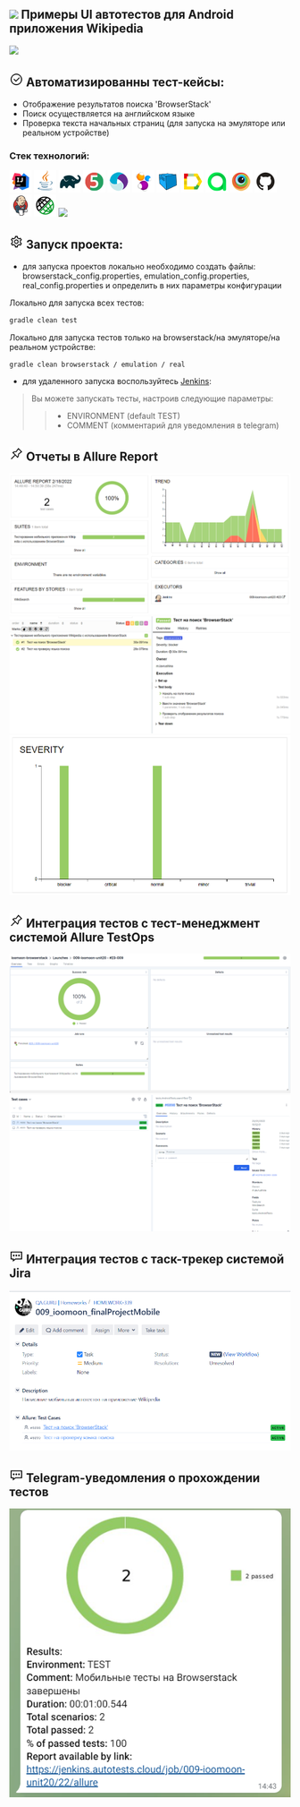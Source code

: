 ## <img src="https://github.com/ioomoon/QA-guru-homework-mobile/blob/master/img/icon2.png?raw=true" width="25">  Примеры UI автотестов для Android приложения Wikipedia

<img src="https://github.com/ioomoon/QA-guru-homework-mobile/blob/master/img/wikipedia.jpg?raw=true" width="500">

## <img src="https://github.com/ioomoon/QA-guru-graduation/blob/master/img/icon5.png?raw=true" width="25"> Автоматизированны тест-кейсы:
- Отображение результатов поиска 'BrowserStack'
- Поиск осуществляется на английском языке 
- Проверка текста начальных страниц (для запуска на эмуляторе или реальном устройстве)

### Стек технологий:
![](img/Intelij_IDEA.png)
![](img/Java.png)
![](img/Gradle.png)
![](img/JUnit5.png)
![](img/Appium.png)
![](img/Selenide.png)
![](img/Selenoid.png)
![](img/Allure_Report.png)
![](img/allureTestOps.png)
![](img/Browserstack.png)
![](img/Github.png)
![](img/Jenkins.png)
![](img/Rest-Assured.png)
<img src="https://github.com/ioomoon/QA-guru-homework-mobile/blob/master/img/androidstudio.png?raw=true" width="40">

## <img src="https://github.com/ioomoon/QA-guru-graduation/blob/master/img/icon4.png?raw=true" width="25"> Запуск проекта:
- для запуска проектов локально необходимо создать файлы: browserstack_config.properties, emulation_config.properties, real_config.properties и определить в них параметры конфигурации

Локально для запуска всех тестов:
```bash
gradle clean test
```
Локально для запуска тестов только на browserstack/на эмуляторе/на реальном устройстве:
```bash
gradle clean browserstack / emulation / real
```

- для удаленного запуска воспользуйтесь [Jenkins](https://jenkins.autotests.cloud/job/009-ioomoon-unit20/):

> Вы можете запускать тесты, настроив следующие параметры:
>> * ENVIRONMENT (default TEST)
>> * COMMENT (комментарий для уведомления в telegram)

## <img src="https://github.com/ioomoon/QA-guru-graduation/blob/master/img/icon6.png?raw=true" width="25"> Отчеты в Allure Report
![](img/allure1.png)
![](img/allure2.png)
![](img/allure3.png)

## <img src="https://github.com/ioomoon/QA-guru-graduation/blob/master/img/icon6.png?raw=true" width="25"> Интеграция тестов c тест-менеджмент системой Allure TestOps
![](img/allure_testOps.png)
![](img/allure_testOps2.png)

## <img src="https://github.com/ioomoon/QA-guru-graduation/blob/master/img/icon1.png?raw=true" width="25"> Интеграция тестов c таск-трекер системой Jira
![](img/jira.png)

## <img src="https://github.com/ioomoon/QA-guru-graduation/blob/master/img/icon1.png?raw=true" width="25"> Telegram-уведомления о прохождении тестов
![](img/notification.png)
